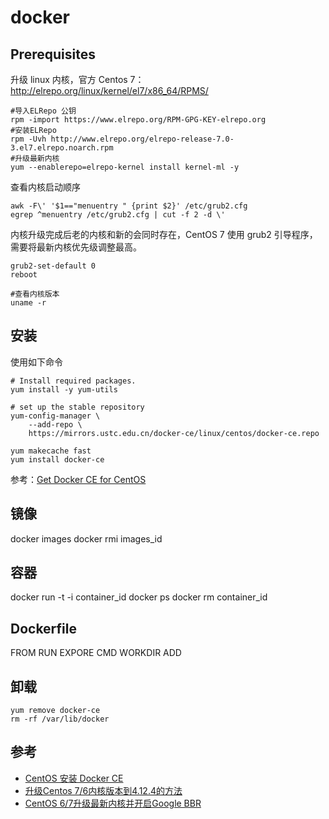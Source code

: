 # docker

## Prerequisites

升级 linux 内核，官方 Centos 7：http://elrepo.org/linux/kernel/el7/x86_64/RPMS/

```
#导入ELRepo 公钥
rpm -import https://www.elrepo.org/RPM-GPG-KEY-elrepo.org
#安装ELRepo
rpm -Uvh http://www.elrepo.org/elrepo-release-7.0-3.el7.elrepo.noarch.rpm
#升级最新内核
yum --enablerepo=elrepo-kernel install kernel-ml -y
```

查看内核启动顺序

```
awk -F\' '$1=="menuentry " {print $2}' /etc/grub2.cfg
egrep ^menuentry /etc/grub2.cfg | cut -f 2 -d \'
```

内核升级完成后老的内核和新的会同时存在，CentOS 7 使用 grub2 引导程序，需要将最新内核优先级调整最高。

```
grub2-set-default 0
reboot

#查看内核版本
uname -r
```

## 安装

使用如下命令

```
# Install required packages. 
yum install -y yum-utils

# set up the stable repository
yum-config-manager \
    --add-repo \
    https://mirrors.ustc.edu.cn/docker-ce/linux/centos/docker-ce.repo

yum makecache fast
yum install docker-ce
```

参考：[Get Docker CE for CentOS](https://docs.docker.com/install/linux/docker-ce/centos/#install-docker-ce)

## 镜像
docker images
docker rmi images_id

## 容器
docker run -t -i container_id
docker ps
docker rm container_id

## Dockerfile
FROM
RUN
EXPORE
CMD
WORKDIR
ADD

## 卸载

```
yum remove docker-ce
rm -rf /var/lib/docker
```

## 参考
- [CentOS 安装 Docker CE](https://yeasy.gitbooks.io/docker_practice/content/install/centos.html)
- [升级Centos 7/6内核版本到4.12.4的方法](https://www.centos.bz/2017/08/upgrade-centos-7-6-kernel-to-4-12-4/)
- [CentOS 6/7升级最新内核并开启Google BBR](https://www.centos.bz/2018/01/centos-6-7%E5%8D%87%E7%BA%A7%E6%9C%80%E6%96%B0%E5%86%85%E6%A0%B8%E5%B9%B6%E5%BC%80%E5%90%AFgoogle-bbr/)



